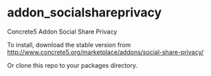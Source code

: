 addon_socialshareprivacy
========================

Concrete5 Addon Social Share Privacy

To install, download the stable version from http://www.concrete5.org/marketplace/addons/social-share-privacy/

Or clone this repo to your packages directory.
